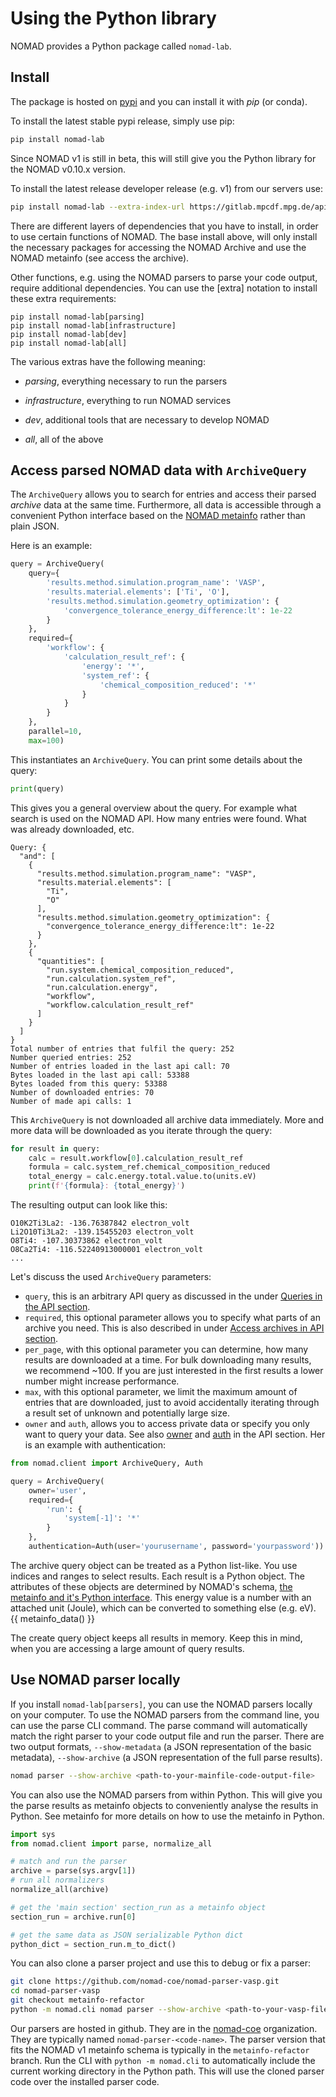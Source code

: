 # Using the Python library

NOMAD provides a Python package called `nomad-lab`.
## Install

The package is hosted on [pypi](https://pypi.org/project/nomad-lab/)
and you can install it with *pip* (or conda).

To install the latest stable pypi release, simply use pip:
```sh
pip install nomad-lab
```

Since NOMAD v1 is still in beta, this will still give you the Python library for
the NOMAD v0.10.x version.

To install the latest release developer release (e.g. v1) from our servers use:
```sh
pip install nomad-lab --extra-index-url https://gitlab.mpcdf.mpg.de/api/v4/projects/2187/packages/pypi/simple
```

There are different layers of dependencies that you have to install, in order to use certain functions of NOMAD.
The base install above, will only install the necessary packages for
accessing the NOMAD Archive and use the NOMAD metainfo (see access the archive).

Other functions, e.g. using the NOMAD parsers to parse your code output, require additional dependencies.
You can use the [extra] notation to install these extra requirements:

```
pip install nomad-lab[parsing]
pip install nomad-lab[infrastructure]
pip install nomad-lab[dev]
pip install nomad-lab[all]
```
The various extras have the following meaning:

- *parsing*, everything necessary to run the parsers

- *infrastructure*, everything to run NOMAD services

- *dev*, additional tools that are necessary to develop NOMAD

- *all*, all of the above

## Access parsed NOMAD data with `ArchiveQuery`

The `ArchiveQuery` allows you to search for entries and access their parsed *archive* data
at the same time. Furthermore, all data is accessible through a convenient Python interface
based on the [NOMAD metainfo](metainfo.html) rather than plain JSON.

Here is an example:
```py
query = ArchiveQuery(
    query={
        'results.method.simulation.program_name': 'VASP',
        'results.material.elements': ['Ti', 'O'],
        'results.method.simulation.geometry_optimization': {
            'convergence_tolerance_energy_difference:lt': 1e-22
        }
    },
    required={
        'workflow': {
            'calculation_result_ref': {
                'energy': '*',
                'system_ref': {
                    'chemical_composition_reduced': '*'
                }
            }
        }
    },
    parallel=10,
    max=100)
```

This instantiates an `ArchiveQuery`. You can print some details about the query:

```py
print(query)
```

This gives you a general overview about the query. For example what search is used on
the NOMAD API. How many entries were found. What was already downloaded, etc.
```
Query: {
  "and": [
    {
      "results.method.simulation.program_name": "VASP",
      "results.material.elements": [
        "Ti",
        "O"
      ],
      "results.method.simulation.geometry_optimization": {
        "convergence_tolerance_energy_difference:lt": 1e-22
      }
    },
    {
      "quantities": [
        "run.system.chemical_composition_reduced",
        "run.calculation.system_ref",
        "run.calculation.energy",
        "workflow",
        "workflow.calculation_result_ref"
      ]
    }
  ]
}
Total number of entries that fulfil the query: 252
Number queried entries: 252
Number of entries loaded in the last api call: 70
Bytes loaded in the last api call: 53388
Bytes loaded from this query: 53388
Number of downloaded entries: 70
Number of made api calls: 1
```

This `ArchiveQuery` is not downloaded all archive data immediately. More and more data
will be downloaded as you iterate through the query:
```py
for result in query:
    calc = result.workflow[0].calculation_result_ref
    formula = calc.system_ref.chemical_composition_reduced
    total_energy = calc.energy.total.value.to(units.eV)
    print(f'{formula}: {total_energy}')
```

The resulting output can look like this:
```
O10K2Ti3La2: -136.76387842 electron_volt
Li2O10Ti3La2: -139.15455203 electron_volt
O8Ti4: -107.30373862 electron_volt
O8Ca2Ti4: -116.52240913000001 electron_volt
...
```

Let's discuss the used `ArchiveQuery` parameters:

- `query`, this is an arbitrary API query as discussed in the under [Queries in the API section](api.html#queries).
- `required`, this optional parameter allows you to specify what parts of an archive you need. This is also
described in under [Access archives in API section](api.html#access-archives).
- `per_page`, with this optional parameter you can determine, how many results are downloaded at a time. For bulk downloading many results, we recommend ~100. If you are just interested in the first results a lower number might increase performance.
- `max`, with this optional parameter, we limit the maximum amount of entries that are downloaded, just to avoid accidentally iterating through a result set of unknown and potentially large size.
- `owner` and `auth`, allows you to access private data or specify you only want to
query your data. See also [owner](api.html#owner) and [auth](api.html#authentication) in the API section. Her is an example with authentication:
```py
from nomad.client import ArchiveQuery, Auth

query = ArchiveQuery(
    owner='user',
    required={
        'run': {
            'system[-1]': '*'
        }
    },
    authentication=Auth(user='yourusername', password='yourpassword'))
```

The archive query object can be treated as a Python list-like. You use indices and ranges to select results. Each result is a Python object. The attributes of these objects are
determined by NOMAD's schema, [the metainfo and it's Python interface](metainfo).
This energy value is a number with an attached unit (Joule), which can be converted to something else (e.g. eV). {{ metainfo_data() }}

The create query object keeps all results in memory. Keep this in mind, when you are accessing a large amount of query results.

## Use NOMAD parser locally

If you install `nomad-lab[parsers]`, you can use the NOMAD parsers locally on your computer.
To use the NOMAD parsers from the command line, you can use the parse CLI command. The parse command will automatically match the right parser to your code output file and run the parser. There are two output formats, `--show-metadata` (a JSON representation of the basic metadata), `--show-archive` (a JSON representation of the full parse results).

```sh
nomad parser --show-archive <path-to-your-mainfile-code-output-file>
```

You can also use the NOMAD parsers from within Python. This will give you the parse results as metainfo objects to conveniently analyse the results in Python. See metainfo for more details on how to use the metainfo in Python.

```python
import sys
from nomad.client import parse, normalize_all

# match and run the parser
archive = parse(sys.argv[1])
# run all normalizers
normalize_all(archive)

# get the 'main section' section_run as a metainfo object
section_run = archive.run[0]

# get the same data as JSON serializable Python dict
python_dict = section_run.m_to_dict()
```


You can also clone a parser project and use this to debug or fix a parser:
```sh
git clone https://github.com/nomad-coe/nomad-parser-vasp.git
cd nomad-parser-vasp
git checkout metainfo-refactor
python -m nomad.cli nomad parser --show-archive <path-to-your-vasp-file>
```

Our parsers are hosted in github. They are in the [nomad-coe](https://github.com/nomad-coe) organization. They are typically named `nomad-parser-<code-name>`. The parser version
that fits the NOMAD v1 metainfo schema is typically in the `metainfo-refactor` branch.
Run the CLI with `python -m nomad.cli` to automatically include the current working directory
in the Python path. This will use the cloned parser code over the installed parser code.